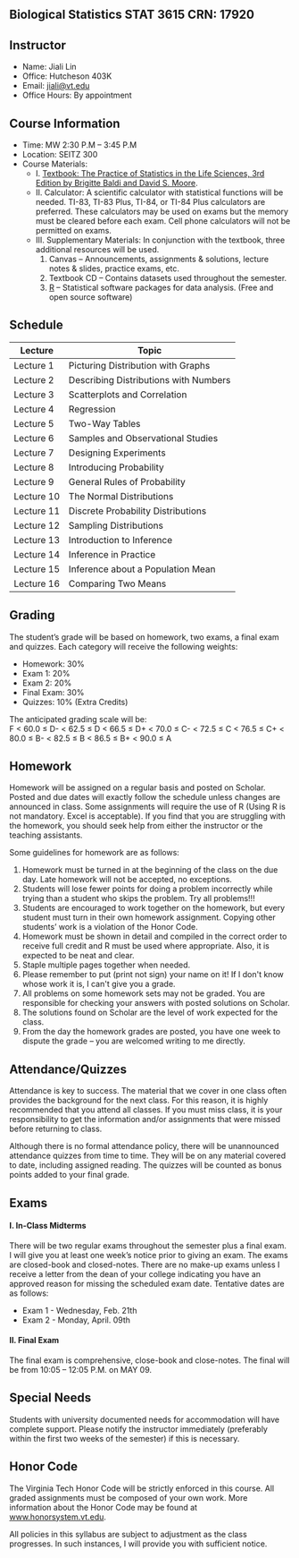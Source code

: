 ## Biological Statistics STAT 3615 CRN: 17920

## Instructor
* Name: Jiali Lin	
* Office:  Hutcheson 403K	
* Email:  jiali@vt.edu						
* Office Hours:  By appointment 

## Course Information
* Time: MW 2:30 P.M – 3:45 P.M			
* Location:  SEITZ 300
* Course Materials:
    * I.	[Textbook: The Practice of Statistics in the Life Sciences, 3rd Edition by Brigitte Baldi and David S. Moore](https://www.amazon.com/Practice-Statistics-Sciences-CrunchIt-Access/dp/1464175349).
    * II.	Calculator: A scientific calculator with statistical functions will be needed. TI-83, TI-83 Plus, TI-84, or TI-84 Plus calculators are preferred. These calculators may be used on exams but the memory must be cleared before each exam.  Cell phone calculators will not be permitted on exams.
    * III. Supplementary Materials: In conjunction with the textbook, three additional resources will be used.
        1.	Canvas – Announcements, assignments & solutions, lecture notes & slides, practice exams, etc. 
        2.	Textbook CD – Contains datasets used throughout the semester.
        3.	[R](https://cran.r-project.org) – Statistical software packages for data analysis. (Free and open source software)

## Schedule
| Lecture | Topic |
|---------|-------|
| Lecture 1 | Picturing Distribution with Graphs |
| Lecture 2 | Describing Distributions with Numbers|
| Lecture 3 | Scatterplots and Correlation|
| Lecture 4 | Regression|
| Lecture 5 | Two-Way Tables|
| Lecture 6 | Samples and Observational Studies|
| Lecture 7 | Designing Experiments|
| Lecture 8 | Introducing Probability|
| Lecture 9 | General Rules of Probability|
| Lecture 10 | The Normal Distributions|
| Lecture 11 | Discrete Probability Distributions|
| Lecture 12 | Sampling Distributions|
| Lecture 13 | Introduction to Inference|
| Lecture 14 | Inference in Practice|
| Lecture 15 | Inference about a Population Mean|
| Lecture 16 | Comparing Two Means|

## Grading
The student’s grade will be based on homework, two exams, a final exam and quizzes.  Each category will receive the following weights:

* Homework:  30%
* Exam 1:  20%
* Exam 2:  20%
* Final Exam:  30%
* Quizzes:  10% (Extra Credits)

The anticipated grading scale will be:<br>
F < 60.0 ≤ D- < 62.5 ≤ D < 66.5 ≤ D+ < 70.0 ≤ C- < 72.5 ≤ C < 76.5 ≤ C+ < 80.0    ≤ B- < 82.5 ≤ B < 86.5 ≤ B+ < 90.0 ≤ A

## Homework
Homework will be assigned on a regular basis and posted on Scholar. Posted and due dates will exactly follow the schedule unless changes are announced in class. Some assignments will require the use of R (Using R is not mandatory. Excel is acceptable).  If you find that you are struggling with the homework, you should seek help from either the instructor or the teaching assistants. 

Some guidelines for homework are as follows:

1.	Homework must be turned in at the beginning of the class on the due day. Late homework will not be accepted, no exceptions.
2.	Students will lose fewer points for doing a problem incorrectly while trying than a student who skips the problem.  Try all problems!!!
3.	Students are encouraged to work together on the homework, but every student must turn in their own homework assignment. Copying other students’ work is a violation of the Honor Code.
4.	Homework must be shown in detail and compiled in the correct order to receive full credit and R must be used where appropriate. Also, it is expected to be neat and clear.
5.	Staple multiple pages together when needed.
6.	Please remember to put (print not sign) your name on it! If I don't know whose work it is, I can't give you a grade.
7.	All problems on some homework sets may not be graded. You are responsible for checking your answers with posted solutions on Scholar.
8.	The solutions found on Scholar are the level of work expected for the class.
9.	From the day the homework grades are posted, you have one week to dispute the grade – you are welcomed writing to me directly.

## Attendance/Quizzes
Attendance is key to success.  The material that we cover in one class often provides the background for the next class.  For this reason, it is highly recommended that you attend all classes.  If you must miss class, it is your responsibility to get the information and/or assignments that were missed before returning to class.

Although there is no formal attendance policy, there will be unannounced attendance quizzes from time to time.  They will be on any material covered to date, including assigned reading. The quizzes will be counted as bonus points added to your final grade.

## Exams  
#### I.  In-Class Midterms
There will be two regular exams throughout the semester plus a final exam.  I will give you at least one week’s notice prior to giving an exam. The exams are closed-book and closed-notes. There are no make-up exams unless I receive a letter from the dean of your college indicating you have an approved reason for missing the scheduled exam date. Tentative dates are as follows:

* Exam 1 - Wednesday, Feb. 21th
* Exam 2 - Monday, April. 09th

#### II.  Final Exam
The final exam is comprehensive, close-book and close-notes. The final will be from 10:05 – 12:05 P.M. on MAY 09.  

## Special Needs  
Students with university documented needs for accommodation will have complete support.  Please notify the instructor immediately (preferably within the first two weeks of the semester) if this is necessary.

## Honor Code 
The Virginia Tech Honor Code will be strictly enforced in this course.  All graded assignments must be composed of your own work.  More information about the Honor Code may be found at www.honorsystem.vt.edu.  

All policies in this syllabus are subject to adjustment as the class progresses. In such instances, I will provide you with sufficient notice. 


